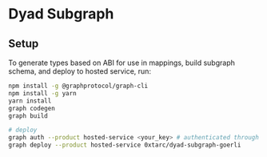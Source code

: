 # Dyad Subgraph

## Setup

To generate types based on ABI for use in mappings, build subgraph schema, and deploy to hosted service, run:
```bash
npm install -g @graphprotocol/graph-cli
npm install -g yarn
yarn install
graph codegen
graph build

# deploy
graph auth --product hosted-service <your_key> # authenticated through cli
graph deploy --product hosted-service 0xtarc/dyad-subgraph-goerli
```

